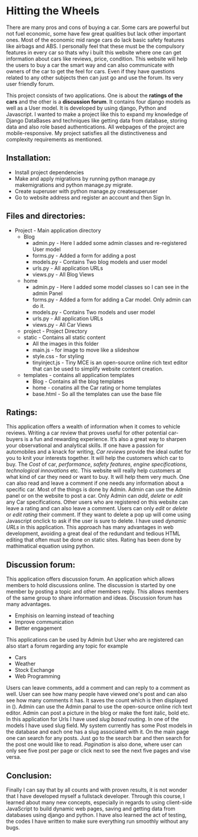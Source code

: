# Hitting the Wheels

There are many pros and cons of buying a car. Some cars are powerful but not fuel economic, some have few great qualities but lack other important ones. Most of the economic mid range cars do lack basic safety features like airbags and ABS. I personally feel that these must be the compulsory features in every car so thats why i built this website where one can get information about cars like reviews, price, condition. This website will help the users to buy a car the smart way and can also communicate with owners of the car to get the feel for cars. Even if they have questions related to any other subjects then can just go and use the forum. Its very user friendly forum. 

This project consists of two applications. One is about the **ratings of the cars** and the other is a **discussion forum**. It contains four django models as well as a User model. It is developed by using django, Python and Javascript. I wanted to make a project like this to expand my knowledge of Django DataBases and techniques like getting data from database, storing data and also role based authentications. All webpages of the project are mobile-responsive. My project satisfies all the distinctiveness and complexity requirements as mentioned. 


## Installation:
- Install project dependencies
- Make and apply migrations by running python manage.py makemigrations and python manage.py migrate.
- Create superuser with python manage.py createsuperuser
- Go to website address and register an account and then Sign In.

## Files and directories:
- Project - Main application directory
   - Blog
     - admin.py - Here I added some admin classes and re-registered User model
     - forms.py - Added a form for adding a post
     - models.py - Contains Two blog models and user model
     - urls.py - All application URLs
     - views.py - All Blog Views
   - home
     - admin.py - Here I added some model classes so I can see in the admin Panel
     - forms.py - Added a form for adding a Car model. Only admin can do it. 
     - models.py - Contains Two models and user model
     - urls.py - All application URLs
     - views.py - All Car Views
   - project - Project Directory     
   - static - Contains all static content
     - All the images in this folder
     - main.js - for image to move like a slideshow
     - style.css - for styling
     - tinyinject.js - Tiny MCE is an open-source online rich text editor that can be used to simplify website content creation.
   - templates - contains all application templates
     - Blog - Contains all the blog templates
     - home - conatins all the Car rating or home templates
     - base.html - So all the templates can use the base file   


## Ratings:
This application offers a wealth of information when it comes to vehicle reviews. Writing a car review that proves useful for other potential car-buyers is a fun and rewarding experience. It’s also a great way to sharpen your observational and analytical skills. If one have a passion for automobiles and a knack for writing, *Car reviews* provide the ideal outlet for you to knit your interests together. It will help the customers which car to buy. The *Cost* of car, *performance*, *safety features*, *engine specifications*, *technological innovations* etc. This website will really help customers at what kind of car they need or want to buy. It will help them very much. One can also read and leave a comment if one needs any information about a specific car. Most of the things is done by Admin. Admin can use the Admin panel or on the website to post a car. Only Admin can *add*, *delete* or *edit* any Car specifications. Other users who are registered on this website can leave a rating and can also leave a comment. Users can only *edit* or *delete* or *edit rating* their comment. If they want to delete a pop up will come using Javascript onclick to ask if the user is sure to delete. I have used *dynamic URLs* in this application. This approach has many advantages in web development, avoiding a great deal of the redundant and tedious HTML editing that often must be done on static sites. Rating has been done by mathimatical equation using python. 

## Discussion forum:
This application offers discussion forum. An application which allows members to hold discussions online. The discussion is started by one member by posting a topic and other members reply. This allows members of the same group to share information and ideas. Discussion forum has many advantages.
- Emphisis on learning instead of teaching
- Improve communication
- Better engagement 

This applications can be used by Admin but User who are registered can also start a forum regarding any topic for example 
- Cars
- Weather
- Stock Exchange
- Web Programming

Users can leave comments, add a comment and can reply to a comment as well. User can see how many people have viewed one's post and can also see how many comments it has. It saves the count which is then displayed in (). Admin can use the Admin panal to use the open-source online rich text editor. Admin can post a picture in the blog or make the font italic, bold etc. In this application for Urls I have used *slug based routing*. In one of the models I have used slug field. My system currently has some Post models in the database and each one has a slug associated with it. On the main page one can search for any posts. Just go to the search bar and then search for the post one would like to read. *Pagination* is also done, where user can only see five post per page or click next to see the next five pages and vise versa. 

## Conclusion:
Finally I can say that by all counts and with proven results, it is not wonder that I have developed myself a fullstack developer. Through this course, I learned about many new concepts, especially in regards to using client-side JavaScript to build dynamic web pages, saving and getting data from databases using django and python. I have also learned the act of testing, the codes I have written to make sure everything run smoothly without any bugs. 


